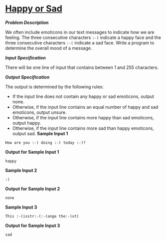 # [Happy or Sad](https://dmoj.ca/problem/ccc15j2)
***Problem Description***

We often include emoticons in our text messages to indicate how we are feeling. The three consecutive characters ```:-)``` indicate a happy face and the three consecutive characters ```:-(``` indicate a
sad face. Write a program to determine the overall mood of a message.

***Input Specification***

There will be one line of input that contains between 1 and 255 characters.

***Output Specification***

The output is determined by the following rules:
* If the input line does not contain any happy or sad emoticons, output none.
* Otherwise, if the input line contains an equal number of happy and sad emoticons, output
unsure.
* Otherwise, if the input line contains more happy than sad emoticons, output happy.
* Otherwise, if the input line contains more sad than happy emoticons, output sad.
**Sample Input 1**

```
How are you :-) doing :-( today :-)?
```

**Output for Sample Input 1**

```
happy
```

**Sample Input 2**

```
:)
```

**Output for Sample Input 2**

```
none
```

**Sample Input 3**

```
This :-(isstr:-(:-(ange the:-)xt)
```

**Output for Sample Input 3**

```
sad
```